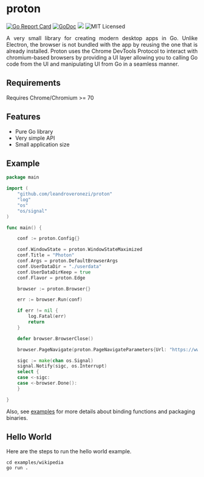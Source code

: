 # proton

[![Go Report Card](https://goreportcard.com/badge/github.com/leandroveronezi/proton)](https://goreportcard.com/report/github.com/leandroveronezi/proton)
[![GoDoc](https://godoc.org/github.com/leandroveronezi/proton?status.svg)](https://godoc.org/github.com/leandroveronezi/proton)
![](https://img.shields.io/github/repo-size/leandroveronezi/proton.svg)
![MIT Licensed](https://img.shields.io/github/license/leandroveronezi/proton.svg)

<div>
  <p align="justify">
      A very small library for creating modern desktop apps in Go. Unlike Electron, 
      the browser is not bundled with the app by reusing the one that is already installed. 
      Proton uses the Chrome DevTools Protocol to interact with chromium-based browsers by providing a 
      UI layer allowing you to calling Go code from the UI and manipulating UI from Go in a seamless manner.
  </p>
</div>

## Requirements
  Requires Chrome/Chromium >= 70

## Features
* Pure Go library 
* Very simple API
* Small application size

## Example

```go
package main

import (
	"github.com/leandroveronezi/proton"
	"log"
	"os"
	"os/signal"
)

func main() {

	conf := proton.Config{}

	conf.WindowState = proton.WindowStateMaximized
	conf.Title = "Photon"
	conf.Args = proton.DefaultBrowserArgs
	conf.UserDataDir = "./userdata"
	conf.UserDataDirKeep = true
	conf.Flavor = proton.Edge

	browser := proton.Browser{}

	err := browser.Run(conf)

	if err != nil {
		log.Fatal(err)
		return
	}

	defer browser.BrowserClose()

    browser.PageNavigate(proton.PageNavigateParameters{Url: "https://www.wikipedia.org"})

	sigc := make(chan os.Signal)
	signal.Notify(sigc, os.Interrupt)
	select {
	case <-sigc:
	case <-browser.Done():
	}

}

```

Also, see [examples](examples) for more details about binding functions and packaging binaries.

## Hello World

Here are the steps to run the hello world example.

```
cd examples/wikipedia
go run .
```

 



